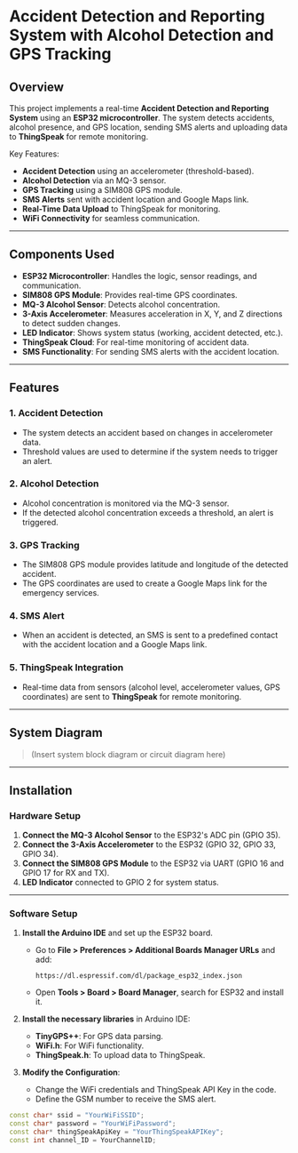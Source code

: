 # Accident Detection and Reporting System with Alcohol Detection and GPS Tracking

## Overview

This project implements a real-time **Accident Detection and Reporting System** using an **ESP32 microcontroller**. The system detects accidents, alcohol presence, and GPS location, sending SMS alerts and uploading data to **ThingSpeak** for remote monitoring.

Key Features:
- **Accident Detection** using an accelerometer (threshold-based).
- **Alcohol Detection** via an MQ-3 sensor.
- **GPS Tracking** using a SIM808 GPS module.
- **SMS Alerts** sent with accident location and Google Maps link.
- **Real-Time Data Upload** to ThingSpeak for monitoring.
- **WiFi Connectivity** for seamless communication.

---

## Components Used

- **ESP32 Microcontroller**: Handles the logic, sensor readings, and communication.
- **SIM808 GPS Module**: Provides real-time GPS coordinates.
- **MQ-3 Alcohol Sensor**: Detects alcohol concentration.
- **3-Axis Accelerometer**: Measures acceleration in X, Y, and Z directions to detect sudden changes.
- **LED Indicator**: Shows system status (working, accident detected, etc.).
- **ThingSpeak Cloud**: For real-time monitoring of accident data.
- **SMS Functionality**: For sending SMS alerts with the accident location.

---

## Features

### 1. **Accident Detection**
- The system detects an accident based on changes in accelerometer data.
- Threshold values are used to determine if the system needs to trigger an alert.
  
### 2. **Alcohol Detection**
- Alcohol concentration is monitored via the MQ-3 sensor.
- If the detected alcohol concentration exceeds a threshold, an alert is triggered.

### 3. **GPS Tracking**
- The SIM808 GPS module provides latitude and longitude of the detected accident.
- The GPS coordinates are used to create a Google Maps link for the emergency services.

### 4. **SMS Alert**
- When an accident is detected, an SMS is sent to a predefined contact with the accident location and a Google Maps link.
  
### 5. **ThingSpeak Integration**
- Real-time data from sensors (alcohol level, accelerometer values, GPS coordinates) are sent to **ThingSpeak** for remote monitoring.

---

## System Diagram

> (Insert system block diagram or circuit diagram here)

---

## Installation

### Hardware Setup

1. **Connect the MQ-3 Alcohol Sensor** to the ESP32's ADC pin (GPIO 35).
2. **Connect the 3-Axis Accelerometer** to the ESP32 (GPIO 32, GPIO 33, GPIO 34).
3. **Connect the SIM808 GPS Module** to the ESP32 via UART (GPIO 16 and GPIO 17 for RX and TX).
4. **LED Indicator** connected to GPIO 2 for system status.
  
---

### Software Setup

1. **Install the Arduino IDE** and set up the ESP32 board.
   - Go to **File > Preferences > Additional Boards Manager URLs** and add:
     ```
     https://dl.espressif.com/dl/package_esp32_index.json
     ```
   - Open **Tools > Board > Board Manager**, search for ESP32 and install it.

2. **Install the necessary libraries** in Arduino IDE:
   - **TinyGPS++**: For GPS data parsing.
   - **WiFi.h**: For WiFi functionality.
   - **ThingSpeak.h**: To upload data to ThingSpeak.

3. **Modify the Configuration**:
   - Change the WiFi credentials and ThingSpeak API Key in the code.
   - Define the GSM number to receive the SMS alert.

```cpp
const char* ssid = "YourWiFiSSID";
const char* password = "YourWiFiPassword";
const char* thingSpeakApiKey = "YourThingSpeakAPIKey";
const int channel_ID = YourChannelID;
